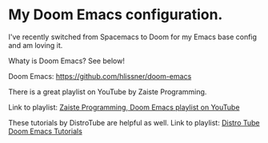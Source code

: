# My Doom Emacs configuration.

I've recently switched from Spacemacs to Doom for my Emacs base config and am loving it.

Whaty is Doom Emacs? See below!

Doom Emacs: https://github.com/hlissner/doom-emacs


There is a great playlist on YouTube by Zaiste Programming.

Link to playlist: [Zaiste Programming, Doom Emacs playlist on YouTube](https://youtu.be/rCMh7srOqvw)

These tutorials by DistroTube are helpful as well.
Link to playlist: [Distro Tube Doom Emacs Tutorials](https://www.youtube.com/playlist?list=PLyy8KUDC8P7X6YkegqrnEnymzMWCNB4bN)

